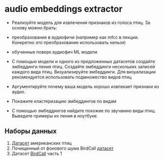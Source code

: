 ﻿# audio embeddings extractor


- Реализуйте модель для извлечения признаков из голоса птиц. За основу можно брать:

* преобразование в аудиофичи (например как mfcc в лекции. Конкретно это преобразование использовать нельзя)

* обученные поверх аудиофич ML модели
- С помощью модели и одного из предложенных датасетов создайте эмбеддинги пения птиц. Создайте эмбеддинги нескольких записей каждого вида птиц. Визуализируйте эмбеддинги. Для визуализации рекомендуется использовать подмножество видов птиц

- Аргументируйте почему ваша модель хорошо извлекает признаки из аудио.

*	Покажите кластеризацию эмбеддингов по видам
- С помощью эмбеддингов найдите похожие по звучанию виды птиц. Выведите примеры их пения в ноутбуке.

## Наборы данных
1.	[Датасет](https://www.kaggle.com/vinayshanbhag/bird-song-data-set) американских птиц
2.	Почищенный от фонового шума BirdCall [датасет](https://www.kaggle.com/luisblanche/birdcall-singing-3)
3.	Датасет [BirdCall](https://www.kaggle.com/luisblanche/birdcall-singing-0) часть 1

